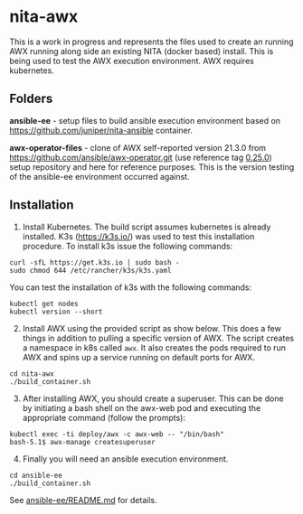 # nita-awx

This is a work in progress and represents the files used to create an running AWX running along side an existing NITA (docker based) install. This is being used to test the AWX execution environment. AWX requires kubernetes.

## Folders

<b>ansible-ee</b> - setup files to build ansible execution environment based on https://github.com/juniper/nita-ansible container.

<b>awx-operator-files</b> - clone of AWX self-reported version 21.3.0 from https://github.com/ansible/awx-operator.git (use reference tag [0.25.0](https://github.com/ansible/awx-operator/releases/tag/0.25.0)) setup repository and here for reference purposes. This is the version testing of the ansible-ee environment occurred against.


## Installation

1. Install Kubernetes. The build script assumes kubernetes is already installed. K3s (https://k3s.io/) was used to test this installation procedure. To install k3s issue the following commands:
```
curl -sfL https://get.k3s.io | sudo bash - 
sudo chmod 644 /etc/rancher/k3s/k3s.yaml 
```

You can test the installation of k3s with the following commands:
```
kubectl get nodes
kubectl version --short
```

2. Install AWX using the provided script as show below. This does a few things in addition to pulling a specific version of AWX. The script creates a namespace in k8s called ```awx```. It also creates the pods required to run AWX and spins up a service running on default ports for AWX. 

```
cd nita-awx
./build_container.sh
```

3. After installing AWX, you should create a superuser. This can be done by initiating a bash shell on the awx-web pod and executing the appropriate command (follow the prompts):

```
kubectl exec -ti deploy/awx -c awx-web -- "/bin/bash"
bash-5.1$ awx-manage createsuperuser
```

4. Finally you will need an ansible execution environment. 

```
cd ansible-ee
./build_container.sh
```

See [ansible-ee/README.md](ansible-ee/README.md) for details.

